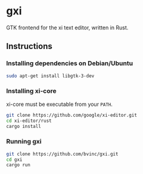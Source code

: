# gxi
GTK frontend for the xi text editor, written in Rust.

## Instructions

### Installing dependencies on Debian/Ubuntu

```sh
sudo apt-get install libgtk-3-dev
```

### Installing xi-core

xi-core must be executable from your `PATH`.

```sh
git clone https://github.com/google/xi-editor.git
cd xi-editor/rust
cargo install
```

### Running gxi

```sh
git clone https://github.com/bvinc/gxi.git
cd gxi
cargo run
```
